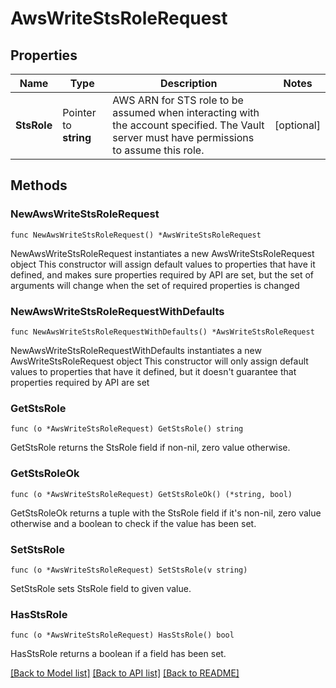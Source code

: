 # AwsWriteStsRoleRequest


## Properties

Name | Type | Description | Notes
------------ | ------------- | ------------- | -------------
**StsRole** | Pointer to **string** | AWS ARN for STS role to be assumed when interacting with the account specified. The Vault server must have permissions to assume this role. | [optional] 



## Methods


### NewAwsWriteStsRoleRequest

`func NewAwsWriteStsRoleRequest() *AwsWriteStsRoleRequest`

NewAwsWriteStsRoleRequest instantiates a new AwsWriteStsRoleRequest object
This constructor will assign default values to properties that have it defined,
and makes sure properties required by API are set, but the set of arguments
will change when the set of required properties is changed

### NewAwsWriteStsRoleRequestWithDefaults

`func NewAwsWriteStsRoleRequestWithDefaults() *AwsWriteStsRoleRequest`

NewAwsWriteStsRoleRequestWithDefaults instantiates a new AwsWriteStsRoleRequest object
This constructor will only assign default values to properties that have it defined,
but it doesn't guarantee that properties required by API are set


### GetStsRole

`func (o *AwsWriteStsRoleRequest) GetStsRole() string`

GetStsRole returns the StsRole field if non-nil, zero value otherwise.

### GetStsRoleOk

`func (o *AwsWriteStsRoleRequest) GetStsRoleOk() (*string, bool)`

GetStsRoleOk returns a tuple with the StsRole field if it's non-nil, zero value otherwise
and a boolean to check if the value has been set.

### SetStsRole

`func (o *AwsWriteStsRoleRequest) SetStsRole(v string)`

SetStsRole sets StsRole field to given value.


### HasStsRole

`func (o *AwsWriteStsRoleRequest) HasStsRole() bool`

HasStsRole returns a boolean if a field has been set.









[[Back to Model list]](../README.md#documentation-for-models) [[Back to API list]](../README.md#documentation-for-api-endpoints) [[Back to README]](../README.md)



